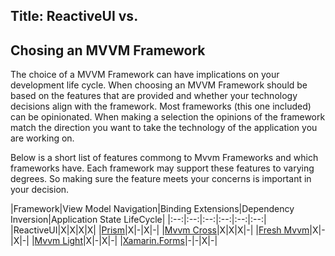 Title: ReactiveUI vs.
---

## Chosing an MVVM Framework

The choice of a MVVM Framework can have implications on your development life cycle.  When choosing an MVVM Framework should be based on the features that are provided and whether your technology decisions align with the framework.  Most frameworks (this one included) can be opinionated.  When making a selection the opinions of the framework match the direction you want to take the technology of the application you are working on.

Below is a short list of features commong to Mvvm Frameworks and which frameworks have.  Each framework may support these features to varying degrees.  So making sure the feature meets your concerns is important in your decision.

|Framework|View Model Navigation|Binding Extensions|Dependency Inversion|Application State LifeCycle|
|:--:|:--:|:--:|:--:|:--:|:--:|
|ReactiveUI|X|X|X|X|
|[Prism](./prism)|X|-|X|-|
|[Mvvm Cross](./mvvmcross)|X|X|X|-|
|[Fresh Mvvm](./freshmvvm)|X|-|X|-|
|[Mvvm Light](./mvvmlight)|X|-|X|-|
|[Xamarin.Forms](./xamarin-forms)|-|-|X|-|